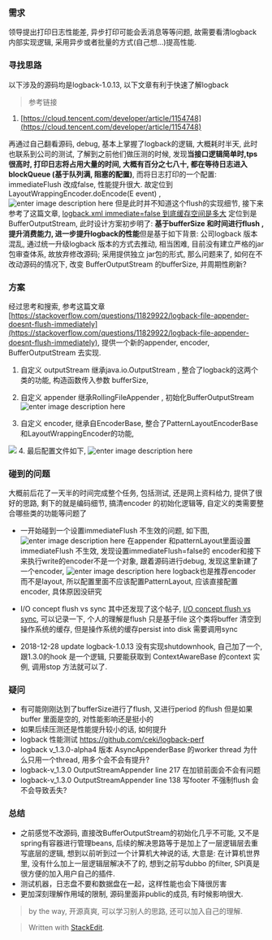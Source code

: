 ### 需求
领导提出打印日志性能差, 异步打印可能会丢消息等等问题, 故需要看清logback 内部实现逻辑, 采用异步或者批量的方式(自己想...)提高性能.

### 寻找思路
以下涉及的源码均是logback-1.0.13, 以下文章有利于快速了解logback
> 参考链接
1. [https://cloud.tencent.com/developer/article/1154748](https://cloud.tencent.com/developer/article/1154748)

再通过自己翻看源码, debug, 基本上掌握了logback的逻辑, 大概耗时半天, 此时也联系到公司的测试, 了解到之前他们做压测的时候, 发现**当接口逻辑简单时,tps 很高时, 打印日志将占用大量的时间, 大概有百分之七八十, 都在等待日志进入blockQueue (基于队列满, 阻塞的配置)**, 而将日志打印的一个配置: immediateFlush 改成false, 性能提升很大. 故定位到 LayoutWrappingEncoder.doEncode(E event) ,
![enter image description here](https://drive.google.com/uc?id=1YK4-VblwCicba7XCplX2OmBzti4-1XW8)
但是此时并不知道这个flush的实现细节, 接下来参考了这篇文章, [logback.xml immediate=false 到底缓存空间是多大](http://k1280000.iteye.com/blog/2265177)
定位到是 BufferOutputStream, 此时设计方案初步明了: **基于bufferSize 和时间进行flush , 提升消费能力, 进一步提升logback的性能**但是基于如下背景: 
公司logback 版本混乱, 通过统一升级logback 版本的方式去推动, 相当困难, 目前没有建立严格的jar包审查体系, 故放弃修改源码; 采用提供独立 jar包的形式,  那么问题来了, 如何在不改动源码的情况下, 改变 BufferOutputStream 的bufferSize, 并周期性刷新? 

### 方案
经过思考和搜索, 参考这篇文章 [https://stackoverflow.com/questions/11829922/logback-file-appender-doesnt-flush-immediately](https://stackoverflow.com/questions/11829922/logback-file-appender-doesnt-flush-immediately), 提供一个新的appender, encoder, BufferOutputStream 去实现.

1. 自定义 outputStream 继承java.io.OutputStream , 整合了logback的这两个类的功能, 构造函数传入参数 bufferSize, 

2. 自定义 appender 继承RollingFileAppender , 初始化BufferOutputStream 
![enter image description here](https://drive.google.com/uc?id=1yA923Us6R5DW4VkF4PKIJQHTFUlj9T2v)
3. 自定义 encoder, 继承自EncoderBase, 整合了PatternLayoutEncoderBase和LayoutWrappingEncoder的功能, 

![](https://drive.google.com/uc?id=1-B3bpZIFiTPgS-m9tImlxRZYgm_kMsoP)
4. 最后配置文件如下, 
![enter image description here](https://drive.google.com/uc?id=1ZbecJjVla4PSqrvfZ1msbh9lL_qiGfmc)
### 碰到的问题
大概前后花了一天半的时间完成整个任务, 包括测试, 还是网上资料给力, 提供了很好的思路, 剩下的就是编码细节, 搞清encoder 的初始化逻辑等, 自定义的类需要整合哪些类的功能等问题了

* 一开始碰到一个设置immediateFlush 不生效的问题, 如下图,
![enter image description here](https://drive.google.com/uc?id=1oZxx0e7zRq_VP2NIkDZRzl0mB7w8KGom)
 在appender 和patternLayout里面设置immediateFlush 不生效, 发现设置immediateFlush=false的 encoder和接下来执行write的encoder不是一个对象, 跟着源码进行debug, 发现这里新建了一个encoder, 
![enter image description here](https://drive.google.com/uc?id=1SJ73FAADDJ4KbOd7NdjyboXd85UDnLIe)
logback也是推荐encoder 而不是layout, 所以配置里面不应该配置PatternLayout, 应该直接配置encoder, 具体原因没研究
* I/O concept flush vs sync 
 其中还发现了这个帖子, [I/O concept flush vs sync](https://stackoverflow.com/questions/4072878/i-o-concept-flush-vs-sync), 可以记录一下, 个人的理解是flush 只是基于file 这个类将buffer 清空到操作系统的缓存, 但是操作系统的缓存persist into disk 需要调用sync 
 
 * 2018-12-28 update
logback-1.0.13 没有实现shutdownhook, 自己加了一个, 跟1.3.0的hook 是一个逻辑, 只要能获取到 ContextAwareBase 的context 实例, 调用stop 方法就可以了.

### 疑问
* 有可能刚刚达到了bufferSize进行了flush, 又进行period 的flush
但是如果buffer 里面是空的, 对性能影响还是挺小的
* 如果后续压测还是性能提升较小的话, 如何提升
* logback 性能测试 https://github.com/ceki/logback-perf
* logback v_1.3.0-alpha4 版本 AsyncAppenderBase 的worker thread 为什么只用一个thread, 用多个会不会有提升?
* logback-v_1.3.0 OutputStreamAppender line 217 在加锁前面会不会有问题
* logback-v_1.3.0 OutputStreamAppender  line 138 写footer 不强制flush 会不会导致丢失?

### 总结

* 之前感觉不改源码, 直接改BufferOutputStream的初始化几乎不可能, 又不是spring有容器进行管理beans, 后续的解决思路等于是加上了一层逻辑层去重写底层的逻辑, 想到以前听到过一个计算机大神说的话, 大意是: 在计算机世界里, 没有什么加上一层逻辑层解决不了的, 想到之前写dubbo 的filter, SPI真是很方便的加入用户自己的插件.
* 测试机器，日志盘不要和数据盘在一起，这样性能也会下降很厉害
* 更加深刻理解作用域的限制, 源码里面非public的成员, 有时候影响很大.


> by the way, 开源真爽, 可以学习别人的思路, 还可以加入自己的理解.




> Written with [StackEdit](https://stackedit.io/).
<!--stackedit_data:
eyJoaXN0b3J5IjpbNjYxNzI3OTA5XX0=
-->